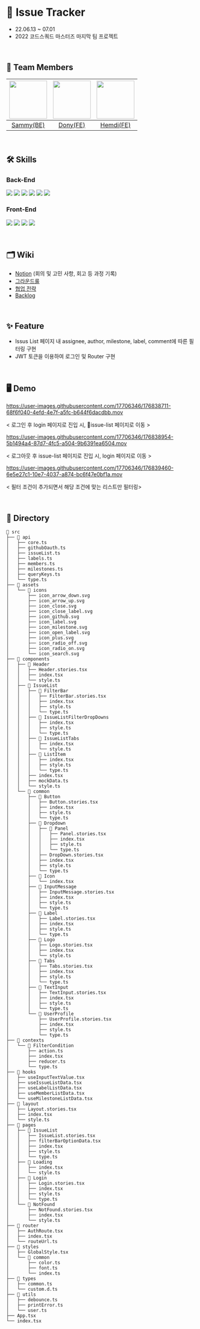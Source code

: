 # 🔫 Issue Tracker

- 22.06.13 ~ 07.01
- 2022 코드스쿼드 마스터즈 마지막 팀 프로젝트

</br>

## 👥 Team Members

| <img src="https://avatars.githubusercontent.com/u/94687862?v=4" width="100px" /> | <img src="https://avatars.githubusercontent.com/u/17706346?v=4" width="100px" /> | <img src="https://avatars.githubusercontent.com/u/34249911?v=4" width="100px" /> |
| :------------------------------------------------------------------------------: | :------------------------------------------------------------------------------: | :------------------------------------------------------------------------------: |
|                     [Sammy(BE)](https://github.com/astraum)                      |                     [Dony(FE)](https://github.com/jindonyy)                      |                      [Hemdi(FE)](https://github.com/hemudi)                      |

</br>

## 🛠 Skills

### Back-End

<img src="https://img.shields.io/badge/Java-007396?style=flat&logo=Java&logoColor=white"/> <img src="https://img.shields.io/badge/Intellij-000000?style=flat&logo=IntellijIDEA&logoColor=white"/> <img src="https://img.shields.io/badge/SpringBoot-6DB33F?style=flat&logo=SpringBoot&logoColor=white"/> <img src="https://img.shields.io/badge/MySQL-4479A1?style=flat&logo=MySQL&logoColor=white"/> <img src="https://img.shields.io/badge/AWS-232F3E?style=flat&logo=AmazonAWS&logoColor=white"/> <img src="https://img.shields.io/badge/NGINX-009639?style=flat&logo=NGINX&logoColor=white"/>

### Front-End

<img src="https://img.shields.io/badge/React-61DAFB?style=flat&logo=React&logoColor=white"/> <img src="https://img.shields.io/badge/typescript-3178C6?style=flat&logo=typescript&logoColor=white"/> <img src="https://img.shields.io/badge/Styled Components-DB7093?style=flat&logo=styled-components&logoColor=white"/> <img src="https://img.shields.io/badge/React Query-FF4154?style=flat&logo=react-query&logoColor=white">

<br>

## 🗂 Wiki

- [Notion](https://hemudi.notion.site/ISSUE-TRACKER-07b30debb2fe412193470a9591c48389) (회의 및 고민 사항, 회고 등 과정 기록)
- [그라운드룰](https://github.com/jindonyy/issue-tracker/wiki/%F0%9F%8C%8F-Ground-Rules)
- [협업 전략](https://github.com/jindonyy/issue-tracker/wiki/%F0%9F%8C%B1-%ED%98%91%EC%97%85%EC%A0%84%EB%9E%B5)
- [Backlog](https://github.com/jindonyy/issue-tracker/wiki/%F0%9F%A6%84-%5BFE%5D-Backlog)

<br>

## ✨ Feature

- Issus List 페이지 내 assignee, author, milestone, label, comment에 따른 필터링 구현
- JWT 토큰을 이용하여 로그인 및 Router 구현

<br>

## 🖥 Demo

https://user-images.githubusercontent.com/17706346/176838711-68f6f040-4efd-4e7f-a5fc-b644f6dacdbb.mov

< 로그인 후 login 페이지로 진입 시, issue-list 페이지로 이동 >
<br>

https://user-images.githubusercontent.com/17706346/176838954-5b1494a4-87d7-4fc5-a504-9b6391ea6504.mov

< 로그아웃 후 issue-list 페이지로 진입 시, login 페이지로 이동 >
<br>

https://user-images.githubusercontent.com/17706346/176839460-6e5e27c1-10e7-4037-a874-bc6f47e0bf1a.mov

< 필터 조건이 추가되면서 해당 조건에 맞는 리스트만 필터링>

<br>

## 📂 Directory

```
📂 src
├── 📂 api
│   ├── core.ts
│   ├── githubOauth.ts
│   ├── issueList.ts
│   ├── labels.ts
│   ├── members.ts
│   ├── milestones.ts
│   ├── queryKeys.ts
│   └── type.ts
├── 📂 assets
│   └── 📂 icons
│       ├── icon_arrow_down.svg
│       ├── icon_arrow_up.svg
│       ├── icon_close.svg
│       ├── icon_close_label.svg
│       ├── icon_github.svg
│       ├── icon_label.svg
│       ├── icon_milestone.svg
│       ├── icon_open_label.svg
│       ├── icon_plus.svg
│       ├── icon_radio_off.svg
│       ├── icon_radio_on.svg
│       └── icon_search.svg
├── 📂 components
│   ├── 📂 Header
│   │   ├── Header.stories.tsx
│   │   ├── index.tsx
│   │   └── style.ts
│   ├── 📂 IssueList
│   │   ├── 📂 FilterBar
│   │   │   ├── FilterBar.stories.tsx
│   │   │   ├── index.tsx
│   │   │   ├── style.ts
│   │   │   └── type.ts
│   │   ├── 📂 IssueListFilterDropDowns
│   │   │   ├── index.tsx
│   │   │   ├── style.ts
│   │   │   └── type.ts
│   │   ├── 📂 IssueListTabs
│   │   │   ├── index.tsx
│   │   │   └── style.ts
│   │   ├── 📂 ListItem
│   │   │   ├── index.tsx
│   │   │   ├── style.ts
│   │   │   └── type.ts
│   │   ├── index.tsx
│   │   ├── mockData.ts
│   │   └── style.ts
│   └── 📂 common
│       ├── 📂 Button
│       │   ├── Button.stories.tsx
│       │   ├── index.tsx
│       │   ├── style.ts
│       │   └── type.ts
│       ├── 📂 Dropdown
│       │   ├── 📂 Panel
│       │   │   ├── Panel.stories.tsx
│       │   │   ├── index.tsx
│       │   │   ├── style.ts
│       │   │   └── type.ts
│       │   ├── DropDown.stories.tsx
│       │   ├── index.tsx
│       │   ├── style.ts
│       │   └── type.ts
│       ├── 📂 Icon
│       │   └── index.tsx
│       ├── 📂 InputMessage
│       │   ├── InputMessage.stories.tsx
│       │   ├── index.tsx
│       │   ├── style.ts
│       │   └── type.ts
│       ├── 📂 Label
│       │   ├── Label.stories.tsx
│       │   ├── index.tsx
│       │   ├── style.ts
│       │   └── type.ts
│       ├── 📂 Logo
│       │   ├── Logo.stories.tsx
│       │   ├── index.tsx
│       │   └── style.ts
│       ├── 📂 Tabs
│       │   ├── Tabs.stories.tsx
│       │   ├── index.tsx
│       │   ├── style.ts
│       │   └── type.ts
│       ├── 📂 TextInput
│       │   ├── TextInput.stories.tsx
│       │   ├── index.tsx
│       │   ├── style.ts
│       │   └── type.ts
│       └── 📂 UserProfile
│           ├── UserProfile.stories.tsx
│           ├── index.tsx
│           ├── style.ts
│           └── type.ts
├── 📂 contexts
│   └── 📂 FilterCondition
│       ├── action.ts
│       ├── index.tsx
│       ├── reducer.ts
│       └── type.ts
├── 📂 hooks
│   ├── useInputTextValue.tsx
│   ├── useIssueListData.tsx
│   ├── useLabelListData.tsx
│   ├── useMemberListData.tsx
│   └── useMilestoneListData.tsx
├── 📂 layout
│   ├── Layout.stories.tsx
│   ├── index.tsx
│   └── style.ts
├── 📂 pages
│   ├── 📂 IssueList
│   │   ├── IssueList.stories.tsx
│   │   ├── filterBarOptionData.tsx
│   │   ├── index.tsx
│   │   ├── style.ts
│   │   └── type.ts
│   ├── 📂 Loading
│   │   ├── index.tsx
│   │   └── style.ts
│   ├── 📂 Login
│   │   ├── Login.stories.tsx
│   │   ├── index.tsx
│   │   ├── style.ts
│   │   └── type.ts
│   └── 📂 NotFound
│       ├── NotFound.stories.tsx
│       ├── index.tsx
│       └── style.ts
├── 📂 router
│   ├── AuthRoute.tsx
│   ├── index.tsx
│   └── routeUrl.ts
├── 📂 styles
│   ├── GlobalStyle.tsx
│   └── 📂 common
│       ├── color.ts
│       ├── font.ts
│       └── index.ts
├── 📂 types
│   ├── common.ts
│   └── custom.d.ts
├── 📂 utils
│   ├── debounce.ts
│   ├── printError.ts
│   └── user.ts
├── App.tsx
└── index.tsx
```
